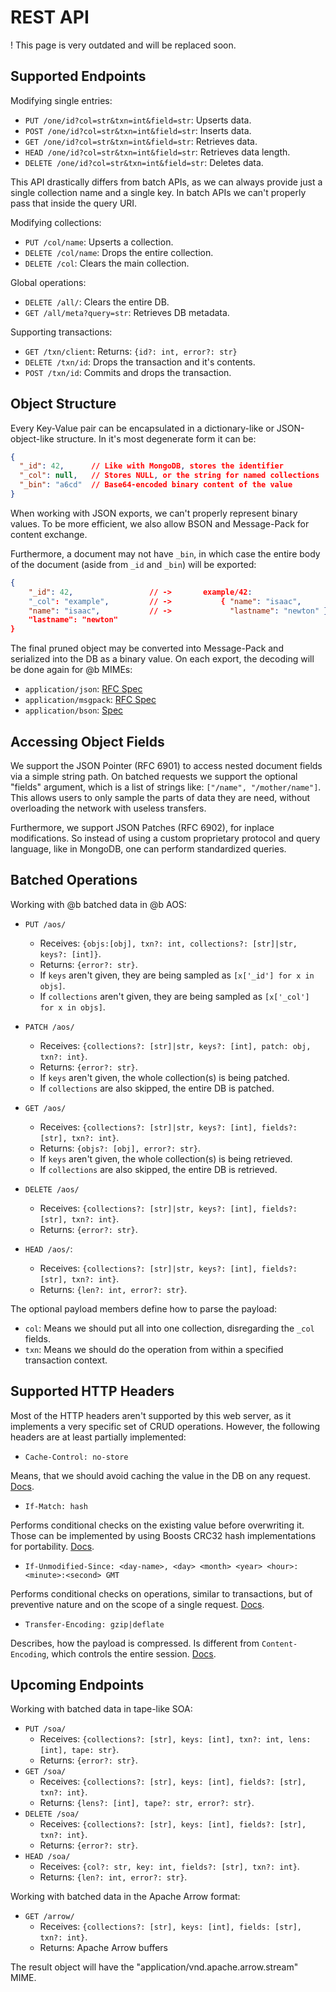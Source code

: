 # REST API

! This page is very outdated and will be replaced soon.

## Supported Endpoints

Modifying single entries:

* `PUT /one/id?col=str&txn=int&field=str`: Upserts data.
* `POST /one/id?col=str&txn=int&field=str`: Inserts data.
* `GET /one/id?col=str&txn=int&field=str`: Retrieves data.
* `HEAD /one/id?col=str&txn=int&field=str`: Retrieves data length.
* `DELETE /one/id?col=str&txn=int&field=str`: Deletes data.

This API drastically differs from batch APIs, as we can always provide just a single collection name and a single key.
In batch APIs we can't properly pass that inside the query URI.

Modifying collections:

* `PUT /col/name`: Upserts a collection.
* `DELETE /col/name`: Drops the entire collection.
* `DELETE /col`: Clears the main collection.

Global operations:

* `DELETE /all/`: Clears the entire DB.
* `GET /all/meta?query=str`: Retrieves DB metadata.

Supporting transactions:

* `GET /txn/client`: Returns: `{id?: int, error?: str}`
* `DELETE /txn/id`: Drops the transaction and it's contents.
* `POST /txn/id`: Commits and drops the transaction.

## Object Structure

Every Key-Value pair can be encapsulated in a dictionary-like or JSON-object-like structure.
In it's most degenerate form it can be:

```json
{
  "_id": 42,      // Like with MongoDB, stores the identifier
  "_col": null,   // Stores NULL, or the string for named collections
  "_bin": "a6cd"  // Base64-encoded binary content of the value
}
```

When working with JSON exports, we can't properly represent binary values.
To be more efficient, we also allow BSON and Message-Pack for content exchange.

Furthermore, a document may not have `_bin`, in which case the entire body of the document (aside from `_id` and `_bin`) will be exported:

```json
{
    "_id": 42,                 // ->       example/42:
    "_col": "example",         // ->           { "name": "isaac",
    "name": "isaac",           // ->             "lastname": "newton" }
    "lastname": "newton"
}
```

The final pruned object may be converted into Message-Pack and serialized into the DB as a binary value.
On each export, the decoding will be done again for @b MIMEs:

<ul>
<li><code class="docutils literal notranslate"><span class="pre">application/json</span></code>: <a href="https://datatracker.ietf.org/doc/html/rfc4627">RFC Spec</a></li>
<li><code class="docutils literal notranslate"><span class="pre">application/msgpack</span></code>: <a href="https://datatracker.ietf.org/doc/html/rfc6838">RFC Spec</a></li>
<li><code class="docutils literal notranslate"><span class="pre">application/bson</span></code>: <a href="https://bsonspec.org/">Spec</a></li>
</ul>

## Accessing Object Fields

We support the JSON Pointer (RFC 6901) to access nested document fields via a simple string path.
On batched requests we support the optional "fields" argument, which is a list of strings like: `["/name", "/mother/name"]`.
This allows users to only sample the parts of data they are need, without overloading the network with useless transfers.

Furthermore, we support JSON Patches (RFC 6902), for inplace modifications.
So instead of using a custom proprietary protocol and query language, like in MongoDB, one can perform standardized queries.

## Batched Operations

Working with @b batched data in @b AOS:

* `PUT /aos/`
  * Receives: `{objs:[obj], txn?: int, collections?: [str]|str, keys?: [int]}`.
  * Returns: `{error?: str}`.
  * If `keys` aren't given, they are being sampled as `[x['_id'] for x in objs]`.
  * If `collections` aren't given, they are being sampled as `[x['_col'] for x in objs]`.

* `PATCH /aos/`
  * Receives: `{collections?: [str]|str, keys?: [int], patch: obj, txn?: int}`.
  * Returns: `{error?: str}`.
  * If `keys` aren't given, the whole collection(s) is being patched.
  * If `collections` are also skipped, the entire DB is patched.

* `GET /aos/`
  * Receives: `{collections?: [str]|str, keys?: [int], fields?: [str], txn?: int}`.
  * Returns: `{objs?: [obj], error?: str}`.
  * If `keys` aren't given, the whole collection(s) is being retrieved.
  * If `collections` are also skipped, the entire DB is retrieved.

* `DELETE /aos/`
  * Receives: `{collections?: [str]|str, keys?: [int], fields?: [str], txn?: int}`.
  * Returns: `{error?: str}`.

* `HEAD /aos/`:
  * Receives: `{collections?: [str]|str, keys?: [int], fields?: [str], txn?: int}`.
  * Returns: `{len?: int, error?: str}`.

The optional payload members define how to parse the payload:

* `col`: Means we should put all into one collection, disregarding the `_col` fields.
* `txn`: Means we should do the operation from within a specified transaction context.

## Supported HTTP Headers

Most of the HTTP headers aren't supported by this web server, as it implements a very specific set of CRUD operations.
However, the following headers are at least partially implemented:

* `Cache-Control: no-store`
     
Means, that we should avoid caching the value in the DB on any request.
[Docs](https://developer.mozilla.org/en-US/docs/Web/HTTP/Headers/Cache-Control).

* `If-Match: hash`

Performs conditional checks on the existing value before overwriting it.
Those can be implemented by using Boosts CRC32 hash implementations for portability.
[Docs](https://developer.mozilla.org/en-US/docs/Web/HTTP/Headers/If-Match).

* `If-Unmodified-Since: <day-name>, <day> <month> <year> <hour>:<minute>:<second> GMT`
     
Performs conditional checks on operations, similar to transactions, but of preventive nature and on the scope of a single request.
[Docs](https://developer.mozilla.org/en-US/docs/Web/HTTP/Headers/If-Unmodified-Since).

* `Transfer-Encoding: gzip|deflate`
     
Describes, how the payload is compressed. Is different from `Content-Encoding`, which controls the entire session.
[Docs](https://developer.mozilla.org/en-US/docs/Web/HTTP/Headers/Transfer-Encoding).

## Upcoming Endpoints

Working with batched data in tape-like SOA:

* `PUT /soa/`
  * Receives: `{collections?: [str], keys: [int], txn?: int, lens: [int], tape: str}`.
  * Returns: `{error?: str}`.
* `GET /soa/`
  * Receives: `{collections?: [str], keys: [int], fields?: [str], txn?: int}`.
  * Returns: `{lens?: [int], tape?: str, error?: str}`.
* `DELETE /soa/`
  * Receives: `{collections?: [str], keys: [int], fields?: [str], txn?: int}`.
  * Returns: `{error?: str}`.
* `HEAD /soa/`
  * Receives: `{col?: str, key: int, fields?: [str], txn?: int}`.
  * Returns: `{len?: int, error?: str}`.

Working with batched data in the Apache Arrow format:

* `GET /arrow/`
  * Receives: `{collections?: [str], keys: [int], fields: [str], txn?: int}`.
  * Returns: Apache Arrow buffers

The result object will have the "application/vnd.apache.arrow.stream" MIME.

